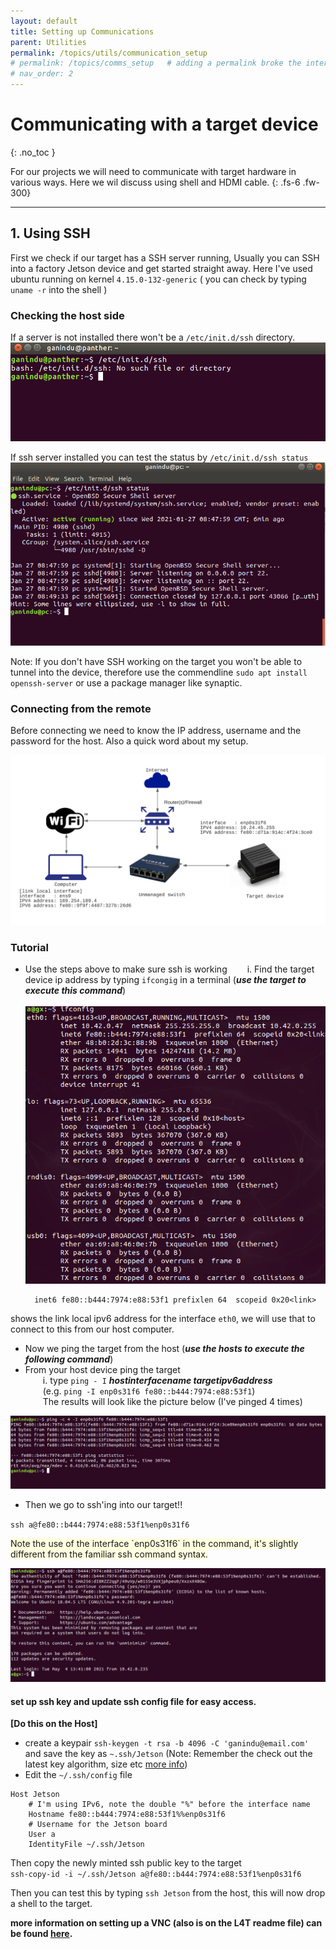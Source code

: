 ```yaml
---
layout: default
title: Setting up Communications
parent: Utilities
permalink: /topics/utils/communication_setup
# permalink: /topics/comms_setup   # adding a permalink broke the internal linking to a topic 
# nav_order: 2
---
```


# Communicating with a target device
{: .no_toc }

For our projects we will need to communicate with target hardware in various ways. Here we wil discuss using shell and HDMI cable.
{: .fs-6 .fw-300}
<!--
## Table of contents 
{: .no_toc .text-delta}

1. TOC
{:toc}
-->
--- 
## 1. Using SSH
First we check if our target has a SSH server running, Usually you can SSH into a factory Jetson device and get started straight away. Here I've used ubuntu running on kernel `4.15.0-132-generic` ( you can check by typing  `uname -r` into the shell )

### Checking the host side 

If a server is not installed there won't be a `/etc/init.d/ssh` directory.  
![checking for SSH server](communication_setup/check-ssh-fail.png)

If ssh server installed you can test the status by `/etc/init.d/ssh status`
![SSH server running](communication_setup/check-ssh-ok.png)

Note: If you don't have SSH working on the target you won't be able to tunnel into the device, therefore use the commendline `sudo apt install openssh-server` or use a package manager like synaptic.

### Connecting from the remote  

Before connecting we need to know the IP address, username and the password for the host. Also a quick word about my setup. 

![My initial network setup](communication_setup/network_setup_1.png)

### Tutorial 

- Use the steps above to make sure ssh is working 
		  i. Find the target device ip address by typing `ifcongig` in a terminal (***use the target to execute this command***) <br>
		    	 ![find_target_ip](communication_setup/ifconfig_target.png)

		inet6 fe80::b444:7974:e88:53f1 prefixlen 64  scopeid 0x20<link>

shows the link local ipv6 address for the interface `eth0`, we will use that to connect to this from our host computer.

- Now we ping the target from the host (***use the hosts to execute the following command***)
- From your host device ping the target <br>
  i. type `ping - I` ***hostinterfacename targetipv6address*** <br>  (e.g. `ping -I enp0s31f6 fe80::b444:7974:e88:53f1`) <br>
  The results will look like the picture below (I've pinged 4 times)

![ping_target_from_host](communication_setup/ping_target_fom_host.png) 

- Then we go to ssh'ing into our target!! 

`ssh a@fe80::b444:7974:e88:53f1%enp0s31f6`


<span style="background-color:LightYellow">
Note the use of the interface `enp0s31f6` in the command, it's slightly different from the familiar ssh command syntax.  </span>



![ssh_target_from_host](communication_setup/ssh_target_from_host.png) 


#### set up ssh key and update ssh config file for easy access.  

**[Do this on the Host]** 

* create a keypair `ssh-keygen -t rsa -b 4096 -C 'ganindu@email.com'` and save the key as `~.ssh/Jetson` (Note: Remember the check out the latest key algorithm, size etc [more info](https://stackoverflow.com/questions/51834225/why-use-t-rsa-b-4096-with-ssh-keygen)) 
* Edit the `~/.ssh/config` file

```
Host Jetson 
	# I'm using IPv6, note the double "%" before the interface name 
	Hostname fe80::b444:7974:e88:53f1%%enp0s31f6
	# Username for the Jetson board 
	User a
	IdentityFile ~/.ssh/Jetson
```


Then copy the newly minted ssh public key to the target <br>
`ssh-copy-id -i ~/.ssh/Jetson a@fe80::b444:7974:e88:53f1%enp0s31f6`

Then you can test this by typing `ssh Jetson` from the host, this will now drop a shell to the target.

**more information on setting up a VNC (also is on the L4T readme file) can be found [here](https://gist.github.com/dusty-nv/0329cd330edb608673a7c016be901be8).**






